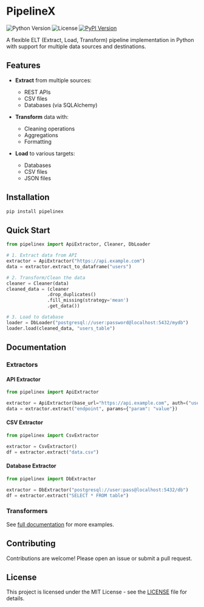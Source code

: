 # PipelineX

![Python Version](https://img.shields.io/badge/python-3.8%2B-blue)
![License](https://img.shields.io/badge/license-MIT-green)
[![PyPI Version](https://img.shields.io/pypi/v/pipelinex.svg)](https://pypi.org/project/pipelinex/)

A flexible ELT (Extract, Load, Transform) pipeline implementation in Python with support for multiple data sources and destinations.

## Features

- **Extract** from multiple sources:
  - REST APIs
  - CSV files
  - Databases (via SQLAlchemy)
  
- **Transform** data with:
  - Cleaning operations
  - Aggregations
  - Formatting
  
- **Load** to various targets:
  - Databases
  - CSV files
  - JSON files

## Installation

```bash
pip install pipelinex
```

## Quick Start

```python
from pipelinex import ApiExtractor, Cleaner, DbLoader

# 1. Extract data from API
extractor = ApiExtractor("https://api.example.com")
data = extractor.extract_to_dataframe("users")

# 2. Transform/Clean the data
cleaner = Cleaner(data)
cleaned_data = (cleaner
               .drop_duplicates()
               .fill_missing(strategy='mean')
               .get_data())

# 3. Load to database
loader = DbLoader("postgresql://user:password@localhost:5432/mydb")
loader.load(cleaned_data, "users_table")
```

## Documentation

### Extractors

#### API Extractor
```python
from pipelinex import ApiExtractor

extractor = ApiExtractor(base_url="https://api.example.com", auth=("user", "pass"))
data = extractor.extract("endpoint", params={"param": "value"})
```

#### CSV Extractor
```python
from pipelinex import CsvExtractor

extractor = CsvExtractor()
df = extractor.extract("data.csv")
```

#### Database Extractor
```python
from pipelinex import DbExtractor

extractor = DbExtractor("postgresql://user:pass@localhost:5432/db")
df = extractor.extract("SELECT * FROM table")
```

### Transformers

See [full documentation](https://github.com/Navashub/navas_pipeline) for more examples.

## Contributing

Contributions are welcome! Please open an issue or submit a pull request.

## License

This project is licensed under the MIT License - see the [LICENSE](LICENSE) file for details.